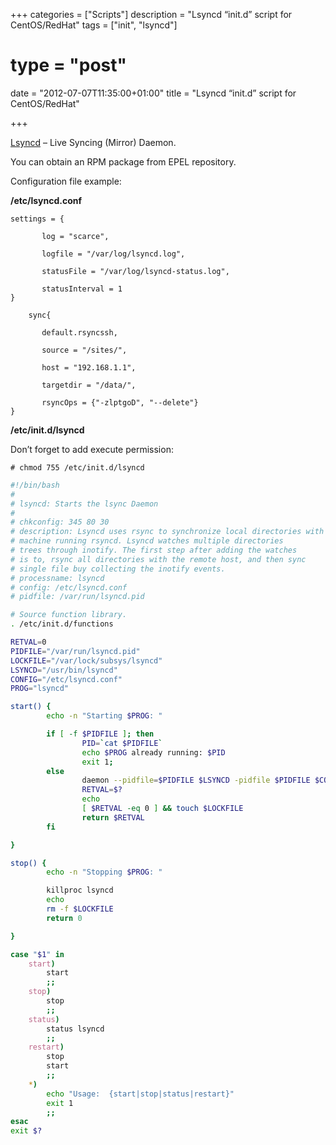 +++
categories = ["Scripts"]
description = "Lsyncd “init.d” script for CentOS/RedHat"
tags = ["init", "lsyncd"]
# type = "post"
date = "2012-07-07T11:35:00+01:00"
title = "Lsyncd “init.d” script for CentOS/RedHat"

+++

[Lsyncd](https://code.google.com/p/lsyncd/ "Lsyncd") – Live Syncing (Mirror) Daemon.

You can obtain an RPM package from EPEL repository.

Configuration file example:

**/etc/lsyncd.conf**

```
settings = {

       log = "scarce",

       logfile = "/var/log/lsyncd.log",

       statusFile = "/var/log/lsyncd-status.log",

       statusInterval = 1 
}

    sync{

       default.rsyncssh,

       source = "/sites/",

       host = "192.168.1.1",

       targetdir = "/data/",

       rsyncOps = {"-zlptgoD", "--delete"}
}
```

**/etc/init.d/lsyncd**

Don’t forget to add execute permission:

    # chmod 755 /etc/init.d/lsyncd

```bash
#!/bin/bash
#
# lsyncd: Starts the lsync Daemon
#
# chkconfig: 345 80 30
# description: Lsyncd uses rsync to synchronize local directories with a remote
# machine running rsyncd. Lsyncd watches multiple directories
# trees through inotify. The first step after adding the watches
# is to, rsync all directories with the remote host, and then sync
# single file buy collecting the inotify events.
# processname: lsyncd
# config: /etc/lsyncd.conf
# pidfile: /var/run/lsyncd.pid

# Source function library.
. /etc/init.d/functions

RETVAL=0
PIDFILE="/var/run/lsyncd.pid"
LOCKFILE="/var/lock/subsys/lsyncd"
LSYNCD="/usr/bin/lsyncd"
CONFIG="/etc/lsyncd.conf"
PROG="lsyncd"

start() {
        echo -n "Starting $PROG: "

        if [ -f $PIDFILE ]; then
                PID=`cat $PIDFILE`
                echo $PROG already running: $PID
                exit 1;
        else
                daemon --pidfile=$PIDFILE $LSYNCD -pidfile $PIDFILE $CONFIG
                RETVAL=$?
                echo
                [ $RETVAL -eq 0 ] && touch $LOCKFILE
                return $RETVAL
        fi

}

stop() {
        echo -n "Stopping $PROG: "

        killproc lsyncd
        echo
        rm -f $LOCKFILE
        return 0

}

case "$1" in
    start)
        start
        ;;
    stop)
        stop
        ;;
    status)
        status lsyncd
        ;;
    restart)
        stop
        start
        ;;
    *)
        echo "Usage:  {start|stop|status|restart}"
        exit 1
        ;;
esac
exit $?
```
